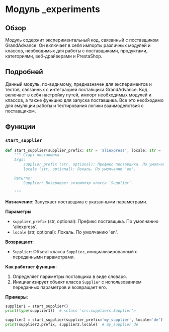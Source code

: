 # Модуль _experiments

## Обзор

Модуль содержит экспериментальный код, связанный с поставщиком GrandAdvance. Он включает в себя импорты различных модулей и классов, необходимых для работы с поставщиками, продуктами, категориями, веб-драйверами и PrestaShop.

## Подробней

Данный модуль, по-видимому, предназначен для экспериментов и тестов, связанных с интеграцией поставщика GrandAdvance. Код включает в себя настройку путей, импорт необходимых модулей и классов, а также функцию для запуска поставщика. Все это необходимо для эмуляции работы и тестирования логики взаимодействия с поставщиком.

## Функции

### `start_supplier`

```python
def start_supplier(supplier_prefix: str = 'aliexpress', locale: str = 'en' ) -> Supplier:
    """ Старт поставщика 
    Args:
        supplier_prefix (str, optional): Префикс поставщика. По умолчанию 'aliexpress'.
        locale (str, optional): Локаль. По умолчанию 'en'.

    Returns:
        Supplier: Возвращает экземпляр класса `Supplier`.

    """
```

**Назначение**: Запускает поставщика с указанными параметрами.

**Параметры**:
- `supplier_prefix` (str, optional): Префикс поставщика. По умолчанию 'aliexpress'.
- `locale` (str, optional): Локаль. По умолчанию 'en'.

**Возвращает**:
- `Supplier`: Объект класса `Supplier`, инициализированный с переданными параметрами.

**Как работает функция**:

1.  Определяет параметры поставщика в виде словаря.
2.  Инициализирует объект класса `Supplier` с использованием переданных параметров и возвращает его.

**Примеры**:

```python
supplier1 = start_supplier()
print(type(supplier1))  # <class 'src.suppliers.Supplier'>

supplier2 = start_supplier(supplier_prefix='my_supplier', locale='de')
print(supplier2.prefix, supplier2.locale)  # my_supplier de